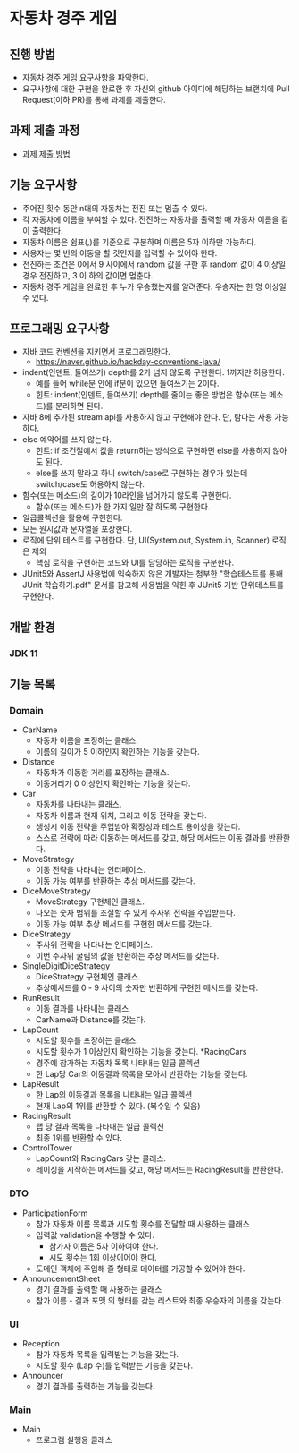 # 자동차 경주 게임
## 진행 방법
* 자동차 경주 게임 요구사항을 파악한다.
* 요구사항에 대한 구현을 완료한 후 자신의 github 아이디에 해당하는 브랜치에 Pull Request(이하 PR)를 통해 과제를 제출한다.

## 과제 제출 과정
* [과제 제출 방법](https://github.com/next-step/nextstep-docs/tree/master/precourse)

## 기능 요구사항
* 주어진 횟수 동안 n대의 자동차는 전진 또는 멈출 수 있다.
* 각 자동차에 이름을 부여할 수 있다. 전진하는 자동차를 출력할 때 자동차 이름을 같이 출력한다.
* 자동차 이름은 쉼표(,)를 기준으로 구분하며 이름은 5자 이하만 가능하다.
* 사용자는 몇 번의 이동을 할 것인지를 입력할 수 있어야 한다. 
* 전진하는 조건은 0에서 9 사이에서 random 값을 구한 후 random 값이 4 이상일 경우 전진하고, 3 이
 하의 값이면 멈춘다. 
* 자동차 경주 게임을 완료한 후 누가 우승했는지를 알려준다. 우승자는 한 명 이상일 수 있다.

## 프로그래밍 요구사항
* 자바 코드 컨벤션을 지키면서 프로그래밍한다.
  * https://naver.github.io/hackday-conventions-java/
* indent(인덴트, 들여쓰기) depth를 2가 넘지 않도록 구현한다. 1까지만 허용한다.
  * 예를 들어 while문 안에 if문이 있으면 들여쓰기는 2이다. 
  * 힌트: indent(인덴트, 들여쓰기) depth를 줄이는 좋은 방법은 함수(또는 메소드)를 분리하면 된다.
* 자바 8에 추가된 stream api를 사용하지 않고 구현해야 한다. 단, 람다는 사용 가능하다.
* else 예약어를 쓰지 않는다.
  * 힌트: if 조건절에서 값을 return하는 방식으로 구현하면 else를 사용하지 않아도 된다.
  * else를 쓰지 말라고 하니 switch/case로 구현하는 경우가 있는데 switch/case도 허용하지 않는다.
* 함수(또는 메소드)의 길이가 10라인을 넘어가지 않도록 구현한다.
  * 함수(또는 메소드)가 한 가지 일만 잘 하도록 구현한다.
* 일급콜렉션을 활용해 구현한다. 
* 모든 원시값과 문자열을 포장한다. 
* 로직에 단위 테스트를 구현한다. 단, UI(System.out, System.in, Scanner) 로직은 제외
    * 핵심 로직을 구현하는 코드와 UI를 담당하는 로직을 구분한다.
* JUnit5와 AssertJ 사용법에 익숙하지 않은 개발자는 첨부한 "학습테스트를 통해 JUnit 학습하기.pdf" 문서를 참고해 사용법을 익힌 후 JUnit5 기반 단위테스트를 구현한다.

## 개발 환경
### JDK 11

## 기능 목록
### Domain
* CarName
  * 자동차 이름을 포장하는 클래스. 
  * 이름의 길이가 5 이하인지 확인하는 기능을 갖는다.
* Distance
  * 자동차가 이동한 거리를 포장하는 클래스.
  * 이동거리가 0 이상인지 확인하는 기능을 갖는다.
* Car
  * 자동차를 나타내는 클래스.
  * 자동차 이름과 현재 위치, 그리고 이동 전략을 갖는다.
  * 생성시 이동 전략을 주입받아 확장성과 테스트 용이성을 갖는다.
  * 스스로 전략에 따라 이동하는 메서드를 갖고, 해당 메서드는 이동 결과를 반환한다.
* MoveStrategy
  * 이동 전략을 나타내는 인터페이스.
  * 이동 가능 여부를 반환하는 추상 메서드를 갖는다.
* DiceMoveStrategy
  * MoveStrategy 구현체인 클래스.
  * 나오는 숫자 범위를 조절할 수 있게 주사위 전략을 주입받는다.
  * 이동 가능 여부 추상 메서드를 구현한 메서드를 갖는다.
* DiceStrategy
  * 주사위 전략을 나타내는 인터페이스.
  * 이번 주사위 굴림의 값을 반환하는 추상 메서드를 갖는다.
* SingleDigitDiceStrategy
  * DiceStrategy 구현체인 클래스.
  * 추상메서드를 0 - 9 사이의 숫자만 반환하게 구현한 메서드를 갖는다.
* RunResult
  * 이동 결과를 나타내는 클래스
  * CarName과 Distance를 갖는다.
* LapCount
  * 시도할 횟수를 포장하는 클래스.
  * 시도할 횟수가 1 이상인지 확인하는 기능을 갖는다.
*RacingCars
  * 경주에 참가하는 자동차 목록 나타내는 일급 콜렉션
  * 한 Lap당 Car의 이동결과 목록을 모아서 반환하는 기능을 갖는다.
* LapResult
  * 한 Lap의 이동결과 목록을 나타내는 일급 콜렉션
  * 현재 Lap의 1위를 반환할 수 있다. (복수일 수 있음)
* RacingResult
  * 랩 당 결과 목록을 나타내는 일급 콜렉션
  * 최종 1위를 반환할 수 있다.
* ControlTower
  * LapCount와 RacingCars 갖는 클래스.
  * 레이싱을 시작하는 메서드를 갖고, 해당 메서드는 RacingResult를 반환한다.
### DTO

* ParticipationForm
  * 참가 자동차 이름 목록과 시도할 횟수를 전달할 때 사용하는 클래스
  * 입력값 validation을 수행할 수 있다.
    * 참가자 이름은 5자 이하여야 한다.
    * 시도 횟수는 1회 이상이어야 한다.
  * 도메인 객체에 주입해 줄 형태로 데이터를 가공할 수 있어야 한다.
* AnnouncementSheet
  * 경기 결과를 출력할 때 사용하는 클래스
  * 참가 이름 - 결과 포맷 의 형태를 갖는 리스트와 최종 우승자의 이름을 갖는다.

### UI
* Reception
  * 참가 자동차 목록을 입력받는 기능을 갖는다.
  * 시도할 횟수 (Lap 수)를 입력받는 기능을 갖는다.
* Announcer
  * 경기 결과를 출력하는 기능을 갖는다.

### Main
* Main
  * 프로그램 실행용 클래스
